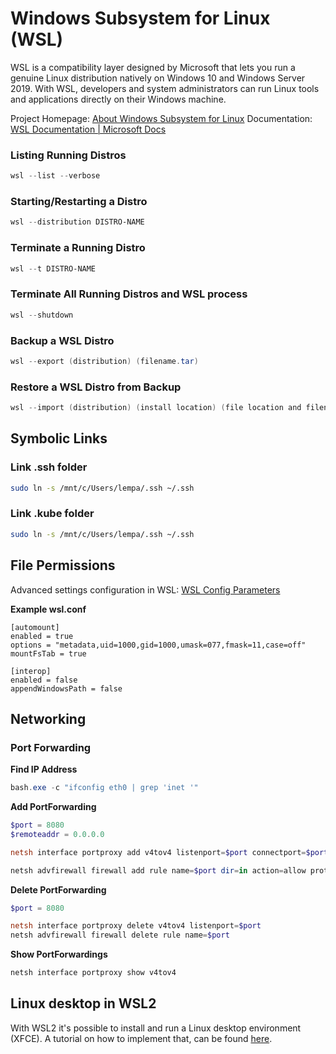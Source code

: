 # Windows Subsystem for Linux (WSL)

WSL is a compatibility layer designed by Microsoft that lets you run a genuine Linux distribution natively on Windows 10 and Windows Server 2019. With WSL, developers and system administrators can run Linux tools and applications directly on their Windows machine.

Project Homepage: [About Windows Subsystem for Linux](https://docs.microsoft.com/en-us/windows/wsl/)
Documentation: [WSL Documentation | Microsoft Docs](https://docs.microsoft.com/en-us/windows/wsl/about)

### Listing Running Distros
```powershell
wsl --list --verbose
```
### Starting/Restarting a Distro
```powershell
wsl --distribution DISTRO-NAME
```

### Terminate a Running Distro
```powershell
wsl --t DISTRO-NAME
```

### Terminate All Running Distros and WSL process
```powershell
wsl --shutdown
```

### Backup a WSL Distro
```powershell
wsl --export (distribution) (filename.tar)
```
### Restore a WSL Distro from Backup
```powershell
wsl --import (distribution) (install location) (file location and filename)
```

## Symbolic Links
### Link .ssh folder
```bash
sudo ln -s /mnt/c/Users/lempa/.ssh ~/.ssh
```

### Link .kube folder
```bash
sudo ln -s /mnt/c/Users/lempa/.ssh ~/.ssh
```

## File Permissions
Advanced settings configuration in WSL: [WSL Config Parameters](https://docs.microsoft.com/en-us/windows/wsl/wsl-config)

**Example wsl.conf**
```
[automount]
enabled = true
options = "metadata,uid=1000,gid=1000,umask=077,fmask=11,case=off"
mountFsTab = true

[interop]
enabled = false
appendWindowsPath = false
```

## Networking
### Port Forwarding
**Find IP Address**
```powershell
bash.exe -c "ifconfig eth0 | grep 'inet '"
```

**Add PortForwarding**
```powershell
$port = 8080
$remoteaddr = 0.0.0.0

netsh interface portproxy add v4tov4 listenport=$port connectport=$port connectaddress=$remoteaddr

netsh advfirewall firewall add rule name=$port dir=in action=allow protocol=TCP localport=$port
```

**Delete PortForwarding**
```PowerShell
$port = 8080

netsh interface portproxy delete v4tov4 listenport=$port
netsh advfirewall firewall delete rule name=$port

```

**Show PortForwardings**
```powershell
netsh interface portproxy show v4tov4
```

## Linux desktop in WSL2

With WSL2 it's possible to install and run a Linux desktop environment (XFCE). A tutorial on how
to implement that, can be found [here](https://thedatabaseme.de/2022/05/15/shorty-running-xfce-linux-desktop-on-wsl2/).
